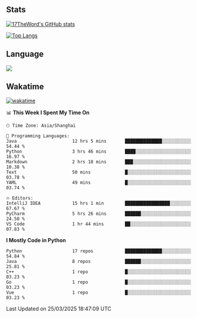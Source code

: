 ## Stats

[![17TheWord's GitHub stats](https://github-readme-stats.vercel.app/api?username=17TheWord&count_private=true&show_icons=true)](https://github.com/anuraghazra/github-readme-stats)

[![Top Langs](https://github-readme-stats.vercel.app/api/top-langs/?username=17TheWord&layout=compact&hide=html)](https://github.com/anuraghazra/github-readme-stats)

## Language

<img align="center" src="https://github-readme-stats-theword.vercel.app/api/wakatime?username=559772f0-9c03-4114-9e11-1b4b8b998e10&layout=compact&theme=dracula&hide_border=true">

## Wakatime

[![wakatime](https://wakatime.com/badge/user/559772f0-9c03-4114-9e11-1b4b8b998e10.svg)](https://wakatime.com/@559772f0-9c03-4114-9e11-1b4b8b998e10)

<!--START_SECTION:waka-->
📊 **This Week I Spent My Time On** 

```text
🕑︎ Time Zone: Asia/Shanghai

💬 Programming Languages: 
Java                     12 hrs 5 mins       ██████████████░░░░░░░░░░░   54.44 % 
Python                   3 hrs 46 mins       ████░░░░░░░░░░░░░░░░░░░░░   16.97 % 
Markdown                 2 hrs 18 mins       ███░░░░░░░░░░░░░░░░░░░░░░   10.38 % 
Text                     50 mins             █░░░░░░░░░░░░░░░░░░░░░░░░   03.78 % 
YAML                     49 mins             █░░░░░░░░░░░░░░░░░░░░░░░░   03.74 % 

🔥 Editors: 
IntelliJ IDEA            15 hrs 1 min        █████████████████░░░░░░░░   67.67 % 
PyCharm                  5 hrs 26 mins       ██████░░░░░░░░░░░░░░░░░░░   24.50 % 
VS Code                  1 hr 44 mins        ██░░░░░░░░░░░░░░░░░░░░░░░   07.83 % 
```

**I Mostly Code in Python** 

```text
Python                   17 repos            ██████████████░░░░░░░░░░░   54.84 % 
Java                     8 repos             ██████░░░░░░░░░░░░░░░░░░░   25.81 % 
C++                      1 repo              █░░░░░░░░░░░░░░░░░░░░░░░░   03.23 % 
Go                       1 repo              █░░░░░░░░░░░░░░░░░░░░░░░░   03.23 % 
Vue                      1 repo              █░░░░░░░░░░░░░░░░░░░░░░░░   03.23 % 
```




 Last Updated on 25/03/2025 18:47:09 UTC
<!--END_SECTION:waka-->

